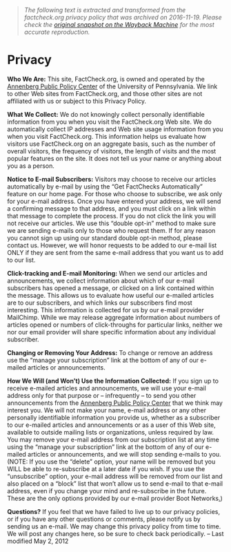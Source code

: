 > *The following text is extracted and transformed from the factcheck.org privacy policy that was archived on 2016-11-19. Please check the [original snapshot on the Wayback Machine](https://web.archive.org/web/20161119024422id_/http%3A//www.factcheck.org/about/privacy) for the most accurate reproduction.*

# Privacy

**Who We Are:** This site, FactCheck.org, is owned and operated by the [Annenberg Public Policy Center](http://appcpenn.org/) of the University of Pennsylvania. We link to other Web sites from FactCheck.org, and those other sites are not affiliated with us or subject to this Privacy Policy.

**What We Collect:** We do not knowingly collect personally identifiable information from you when you visit the FactCheck.org Web site. We do automatically collect IP addresses and Web site usage information from you when you visit FactCheck.org. This information helps us evaluate how visitors use FactCheck.org on an aggregate basis, such as the number of overall visitors, the frequency of visitors, the length of visits and the most popular features on the site. It does not tell us your name or anything about you as a person.

**Notice to E-mail Subscribers:** Visitors may choose to receive our articles automatically by e-mail by using the “Get FactChecks Automatically” feature on our home page. For those who choose to subscribe, we ask only for your e-mail address. Once you have entered your address, we will send a confirming message to that address, and you must click on a link within that message to complete the process. If you do not click the link you will not receive our articles. We use this “double opt-in” method to make sure we are sending e-mails only to those who request them. If for any reason you cannot sign up using our standard double opt-in method, please contact us. However, we will honor requests to be added to our e-mail list ONLY if they are sent from the same e-mail address that you want us to add to our list.

**Click-tracking and E-mail Monitoring:** When we send our articles and announcements, we collect information about which of our e-mail subscribers has opened a message, or clicked on a link contained within the message. This allows us to evaluate how useful our e-mailed articles are to our subscribers, and which links our subscribers find most interesting. This information is collected for us by our e-mail provider MailChimp. While we may release aggregate information about numbers of articles opened or numbers of click-throughs for particular links, neither we nor our email provider will share specific information about any individual subscriber.

**Changing or Removing Your Address:** To change or remove an address use the “manage your subscription” link at the bottom of any of our e-mailed articles or announcements.

**How We Will (and Won’t) Use the Information Collected:** If you sign up to receive e-mailed articles and announcements, we will use your e-mail address only for that purpose or – infrequently – to send you other announcements from the [Annenberg Public Policy Center](http://appcpenn.org/) that we think may interest you. We will not make your name, e-mail address or any other personally identifiable information you provide us, whether as a subscriber to our e-mailed articles and announcements or as a user of this Web site, available to outside mailing lists or organizations, unless required by law. You may remove your e-mail address from our subscription list at any time using the “manage your subscription” link at the bottom of any of our e-mailed articles or announcements, and we will stop sending e-mails to you. (NOTE: If you use the “delete” option, your name will be removed but you WILL be able to re-subscribe at a later date if you wish. If you use the “unsubscribe” option, your e-mail address will be removed from our list and also placed on a “block” list that won’t allow us to send e-mail to that e-mail address, even if you change your mind and re-subscribe in the future. These are the only options provided by our e-mail provider Boot Networks[.](http://origin.factcheck.org/spindetectors/search-results/))

**Questions?** If you feel that we have failed to live up to our privacy policies, or if you have any other questions or comments, please notify us by sending us an e-mail. We may change this privacy policy from time to time. We will post any changes here, so be sure to check back periodically. – Last modified May 2, 2012

